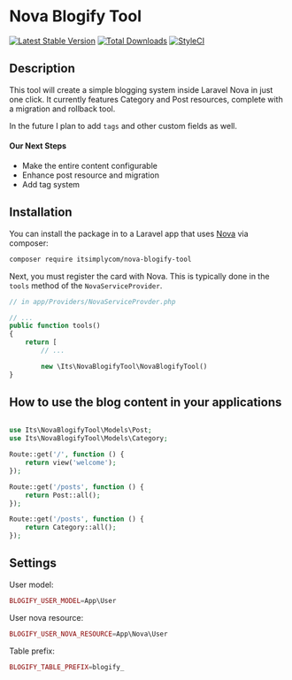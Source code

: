 # Nova Blogify Tool

[![Latest Stable Version](https://poser.pugx.org/itsimplycom/nova-blogify-tool/v/stable)](https://packagist.org/packages/itsimplycom/nova-blogify-tool) 
[![Total Downloads](https://poser.pugx.org/itsimplycom/nova-blogify-tool/downloads)](https://packagist.org/packages/itsimplycom/nova-blogify-tool) 
[![StyleCI](https://github.styleci.io/repos/154296172/shield?branch=master)](https://github.styleci.io/repos/154296172)

## Description

This tool will create a simple blogging system inside Laravel Nova in just one click.
It currently features Category and Post resources, complete with a migration and rollback tool.

In the future I plan to add `tags` and other custom fields as well.

#### Our Next Steps

* Make the entire content configurable
* Enhance post resource and migration
* Add tag system


 ## Installation

You can install the package in to a Laravel app that uses [Nova](https://nova.laravel.com) via composer:

```bash
composer require itsimplycom/nova-blogify-tool
```

Next, you must register the card with Nova. This is typically done in the `tools` method of the `NovaServiceProvider`.

```php
// in app/Providers/NovaServiceProvder.php

// ...
public function tools()
{
    return [
        // ...

        new \Its\NovaBlogifyTool\NovaBlogifyTool()
}
```

## How to use the blog content in your applications

```php

use Its\NovaBlogifyTool\Models\Post;
use Its\NovaBlogifyTool\Models\Category;

Route::get('/', function () {
    return view('welcome');
});

Route::get('/posts', function () {
    return Post::all();
});

Route::get('/posts', function () {
    return Category::all();
});
```

## Settings

User model:
```php
BLOGIFY_USER_MODEL=App\User
```

User nova resource:
```php
BLOGIFY_USER_NOVA_RESOURCE=App\Nova\User
```

Table prefix:
```php
BLOGIFY_TABLE_PREFIX=blogify_
```
